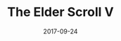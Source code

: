 ---
location: /assets/img/artwork/skyrim.jpg
title: The Elder Scroll V
date: 2017-09-24
tags: 
  - pencil
---